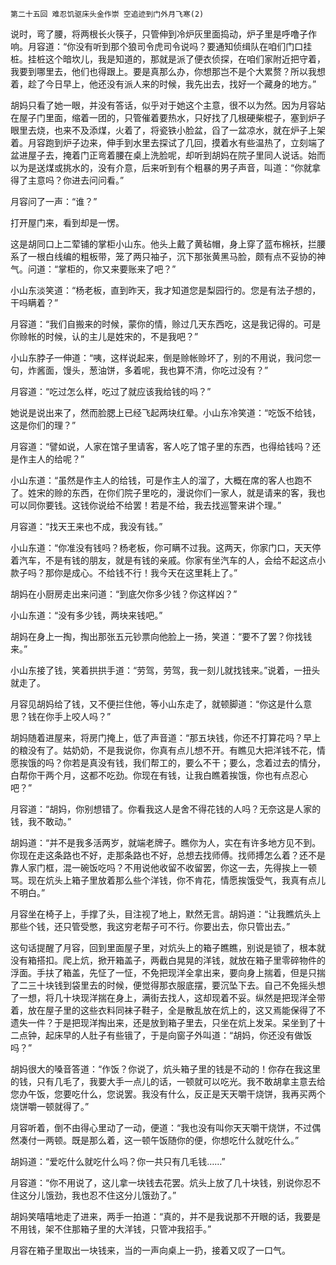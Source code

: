     第二十五回 难忍饥驱床头金作崇 空追迹到门外月飞寒(2) 

   说时，弯了腰，将两根长火筷子，只管伸到冷炉灰里面捣动，炉子里是呼噜子作响。月容道：“你没有听到那个狼司令虎司令说吗？要通知侦缉队在咱们门口挂桩。挂桩这个暗坎儿，我是知道的，那就是派了便衣侦探，在咱们家附近把守着，我要到哪里去，他们也得跟上。要是真那么办，你想那岂不是个大累赘？所以我想着，趁了今日早上，他还没有派人来的时候，我先出去，找好一个藏身的地方。”

   胡妈只看了她一眼，并没有答话，似乎对于她这个主意，很不以为然。因为月容站在屋子门里面，缩着一团的，只管催着要热水，只好找了几根硬柴棍子，塞到炉子眼里去烧，也来不及添煤，火着了，将瓷铁小脸盆，舀了一盆凉水，就在炉子上架着。月容跑到炉子边来，伸手到水里去探试了几回，摸着水有些温热了，立刻端了盆进屋子去，掩着门正弯着腰在桌上洗脸呢，却听到胡妈在院子里同人说话。始而以为是送煤或挑水的，没有介意，后来听到有个粗暴的男子声音，叫道：“你就拿得了主意吗？你进去问问看。”

   月容问了一声：“谁？”

   打开屋门来，看到却是一愣。

   这是胡同口上二荤铺的掌柜小山东。他头上戴了黄毡帽，身上穿了蓝布棉袄，拦腰系了一根白线编的粗板带，笼了两只袖子，沉下那张黄黑马脸，颇有点不妥协的神气。问道：“掌柜的，你又来要账来了吧？”

   小山东淡笑道：“杨老板，直到昨天，我才知道您是梨园行的。您是有法子想的，干吗瞒着？”

   月容道：“我们自搬来的时候，蒙你的情，赊过几天东西吃，这是我记得的。可是你赊帐的时候，认的主儿是姓宋的，不是我吧？”

   小山东脖子一伸道：“咦，这样说起来，倒是赊帐赊坏了，别的不用说，我问您一句，炸酱面，馒头，葱油饼，多着呢，我也算不清，你吃过没有？”

   月容道：“吃过怎么样，吃过了就应该我给钱的吗？”

   她说是说出来了，然而脸腮上已经飞起两块红晕。小山东冷笑道：“吃饭不给钱，这是你们的理？”

   月容道：“譬如说，人家在馆子里请客，客人吃了馆子里的东西，也得给钱吗？还是作主人的给呢？”

   小山东道：“虽然是作主人的给钱，可是作主人的溜了，大概在席的客人也跑不了。姓宋的赊的东西，在你们院子里吃的，漫说你们一家人，就是请来的客，我也可以同你要钱。这钱你说给不给罢！若是不给，我去找巡警来讲个理。”

   月容道：“找天王来也不成，我没有钱。”

   小山东道：“你准没有钱吗？杨老板，你可瞒不过我。这两天，你家门口，天天停着汽车，不是有钱的朋友，就是有钱的亲戚。你家有坐汽车的人，会给不起这点小款子吗？那你是成心。不给钱不行！我今天在这里耗上了。”

   胡妈在小厨房走出来问道：“到底欠你多少钱？你这样凶？”

   小山东道：“没有多少钱，两块来钱吧。”

   胡妈在身上一掏，掏出那张五元钞票向他脸上一扬，笑道：“要不了罢？你找钱来。”

   小山东接了钱，笑着拱拱手道：“劳驾，劳驾，我一刻儿就找钱来。”说着，一扭头就走了。

   月容见胡妈给了钱，又不便拦住他，等小山东走了，就顿脚道：“你这是什么意思？钱在你手上咬人吗？”

   胡妈随着进屋来，将房门掩上，低了声音道：“那五块钱，你还不打算花吗？早上的粮没有了。姑奶奶，不是我说你，你真有点儿想不开。有瞧见大把洋钱不花，情愿挨饿的吗？你若是真没有钱，我们帮工的，要么不干；要么，念着过去的情分，白帮你干两个月，这都不吃劲。你现在有钱，让我白瞧着挨饿，你也有点忍心吧？”

   月容道：“胡妈，你别想错了。你看我这人是舍不得花钱的人吗？无奈这是人家的钱，我不敢动。”

   胡妈道：“并不是我多活两岁，就端老牌子。瞧你为人，实在有许多地方见不到。你现在走这条路也不好，走那条路也不好，总想去找师傅。找师搏怎么着？还不是靠人家门框，混一碗饭吃吗？不用说他收留不收留罢，你这一去，先得挨上一顿骂。现在炕头上箱子里放着那么些个洋钱，你不肯花，情愿挨饿受气，我真有点儿不明白。”

   月容坐在椅子上，手撑了头，目注视了地上，默然无言。胡妈道：“让我瞧炕头上那些个钱，还只管受憋，我这穷老帮子可不行。你要出去，你只管出去。”

   这句话提醒了月容，回到里面屋子里，对炕头上的箱子瞧瞧，别说是锁了，根本就没有箱搭扣。爬上炕，掀开箱盖子，两截白晃晃的洋钱，就放在箱子里零碎物件的浮面。手扶了箱盖，先怔了一怔，不免把现洋全拿出来，要向身上揣着，但是只揣了二三十块钱到袋里去的时候，便觉得那衣服底摆，要沉坠下去。自己不免摇头想了一想，将几十块现洋揣在身上，满街去找人，这却现着不妥。纵然是把现洋全带着，放在屋子里的这些衣料同袜子鞋子，全是散乱放在炕上的，这又焉能保得了不遗失一件？于是把现洋掏出来，还是放到箱子里去，只坐在炕上发呆。呆坐到了十二点钟，起床早的人肚子有些锇了，于是向窗子外叫道：“胡妈，你还没有做饭吗？”

   胡妈很大的嗓音答道：“作饭？你说了，炕头箱子里的钱是不动的！你存在我这里的钱，只有几毛了，我要大手一点儿的话，一顿就可以吃光。我不敢胡拿主意去给您办午饭，您要吃什么，您说罢。我没有什么，反正是天天嚼干烧饼，我再买两个烧饼嚼一顿就得了。”

   月容听着，倒不由得心里动了一动，便道：“我也没有叫你天天嚼干烧饼，不过偶然凑付一两顿。既是那么着，这一顿午饭随你的便，你想吃什么就吃什么。”

   胡妈道：“爱吃什么就吃什么吗？你一共只有几毛钱……”

   月容道：“你不用说了，这儿拿一块钱去花罢。炕头上放了几十块钱，别说你忍不住这分儿饿劲，我也忍不住这分儿饿劲了。”

   胡妈笑嘻嘻地走了进来，两手一拍道：“真的，并不是我说那不开眼的话，我要是不用钱，架不住那箱子里的大洋钱，只管冲我招手。”

   月容在箱子里取出一块钱来，当的一声向桌上一扔，接着又叹了一口气。

